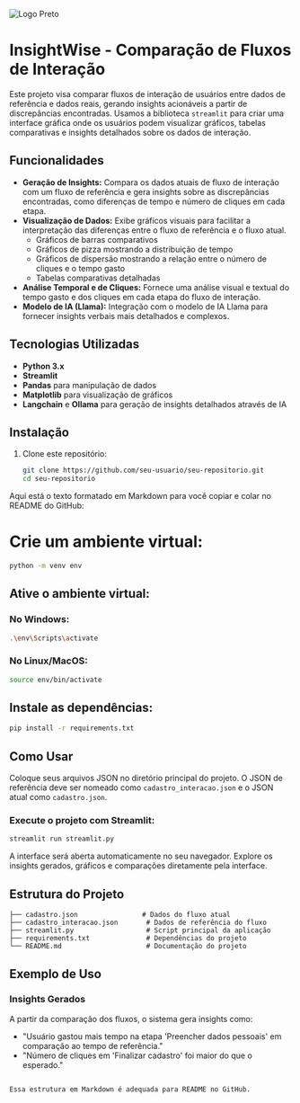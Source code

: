 ![Logo Preto](https://i.imgur.com/LyQ6ygf.png)

 # InsightWise - Comparação de Fluxos de Interação

Este projeto visa comparar fluxos de interação de usuários entre dados de referência e dados reais, gerando insights acionáveis a partir de discrepâncias encontradas. Usamos a biblioteca `streamlit` para criar uma interface gráfica onde os usuários podem visualizar gráficos, tabelas comparativas e insights detalhados sobre os dados de interação.

## Funcionalidades

- **Geração de Insights:** Compara os dados atuais de fluxo de interação com um fluxo de referência e gera insights sobre as discrepâncias encontradas, como diferenças de tempo e número de cliques em cada etapa.
- **Visualização de Dados:** Exibe gráficos visuais para facilitar a interpretação das diferenças entre o fluxo de referência e o fluxo atual.
  - Gráficos de barras comparativos
  - Gráficos de pizza mostrando a distribuição de tempo
  - Gráficos de dispersão mostrando a relação entre o número de cliques e o tempo gasto
  - Tabelas comparativas detalhadas
- **Análise Temporal e de Cliques:** Fornece uma análise visual e textual do tempo gasto e dos cliques em cada etapa do fluxo de interação.
- **Modelo de IA (Llama):** Integração com o modelo de IA Llama para fornecer insights verbais mais detalhados e complexos.

## Tecnologias Utilizadas

- **Python 3.x**
- **Streamlit**
- **Pandas** para manipulação de dados
- **Matplotlib** para visualização de gráficos
- **Langchain** e **Ollama** para geração de insights detalhados através de IA


## Instalação

1. Clone este repositório:
   ```bash
   git clone https://github.com/seu-usuario/seu-repositorio.git
   cd seu-repositorio

Aqui está o texto formatado em Markdown para você copiar e colar no README do GitHub:

# Crie um ambiente virtual:

```bash
python -m venv env
```

## Ative o ambiente virtual:

### No Windows:
```bash
.\env\Scripts\activate
```

### No Linux/MacOS:
```bash
source env/bin/activate
```

## Instale as dependências:

```bash
pip install -r requirements.txt
```

## Como Usar

Coloque seus arquivos JSON no diretório principal do projeto. O JSON de referência deve ser nomeado como `cadastro_interacao.json` e o JSON atual como `cadastro.json`.

### Execute o projeto com Streamlit:

```bash
streamlit run streamlit.py
```

A interface será aberta automaticamente no seu navegador. Explore os insights gerados, gráficos e comparações diretamente pela interface.

## Estrutura do Projeto

```plaintext
├── cadastro.json                # Dados do fluxo atual
├── cadastro_interacao.json       # Dados de referência do fluxo
├── streamlit.py                  # Script principal da aplicação
├── requirements.txt              # Dependências do projeto
└── README.md                     # Documentação do projeto
```

## Exemplo de Uso

### Insights Gerados

A partir da comparação dos fluxos, o sistema gera insights como:

- "Usuário gastou mais tempo na etapa 'Preencher dados pessoais' em comparação ao tempo de referência."
- "Número de cliques em 'Finalizar cadastro' foi maior do que o esperado."
```

Essa estrutura em Markdown é adequada para README no GitHub.

